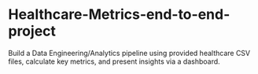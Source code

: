# Healthcare-Metrics-end-to-end-project
Build a Data Engineering/Analytics pipeline using provided healthcare CSV files, calculate key metrics, and present insights via a dashboard.
